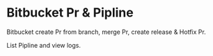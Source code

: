 # Bitbucket Pr & Pipline

Bitbucket create Pr from branch,
merge Pr, create release & Hotfix Pr.

List Pipline and view logs.